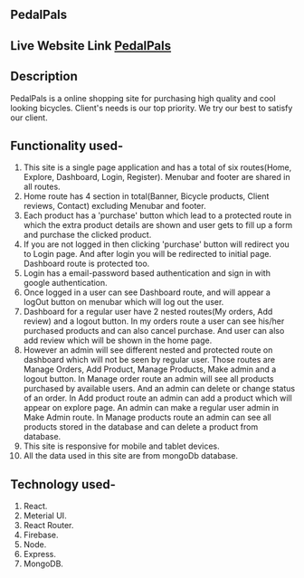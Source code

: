 ## PedalPals
## Live Website Link [PedalPals](https://pedalpals-cce3b.web.app/)

## Description
PedalPals is a online shopping site for purchasing high quality and cool looking bicycles. Client's needs is our top priority. We try our best to satisfy our client.

## Functionality used-
1. This site is a single page application and has a total of six routes(Home, Explore, Dashboard, Login, Register).
Menubar and footer are shared in all routes.
2. Home route has 4 section in total(Banner, Bicycle products, Client reviews, Contact) excluding Menubar and footer.
3. Each product has a 'purchase' button which lead to a protected route in which the extra product details are shown and user gets to fill up a form and purchase the clicked product.
4. If you are not logged in then clicking 'purchase' button will redirect you to Login page. And after login you will be redirected to initial page. Dashboard route is protected too.
5. Login has a email-password based authentication and sign in with google authentication.
6. Once logged in a user can see Dashboard route, and will appear a logOut button on menubar which will log out the user.
7. Dashboard for a regular user have 2 nested routes(My orders, Add review) and a logout button. In my orders route a user can see his/her purchased products and can also cancel purchase. And user can also add review which will be shown in the home page.
8. However an admin will see different nested and protected route on dashboard which will not be seen by regular user. Those routes are Manage Orders, Add Product, Manage Products, Make admin and a logout button. In Manage order route an admin will see all products purchased by available users. And an admin can delete or change status of an order. In Add product route an admin can add a product which will appear on explore page. An admin can make a regular user admin in Make Admin route. In Manage products route an admin can see all products stored in the database and can delete a product from database.
9. This site is responsive for mobile and tablet devices.
10. All the data used in this site are from mongoDb database.


## Technology used-
1. React.
2. Meterial UI.
3. React Router.
4. Firebase.
5. Node.
6. Express.
7. MongoDB.